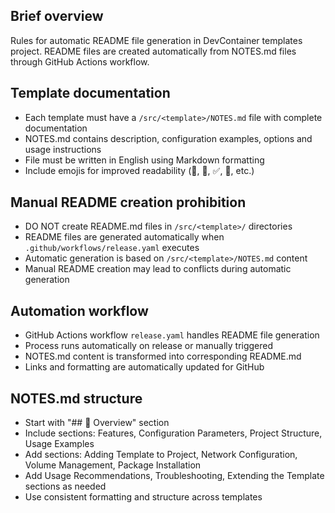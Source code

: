 ## Brief overview
Rules for automatic README file generation in DevContainer templates project. README files are created automatically from NOTES.md files through GitHub Actions workflow.

## Template documentation
- Each template must have a `/src/<template>/NOTES.md` file with complete documentation
- NOTES.md contains description, configuration examples, options and usage instructions
- File must be written in English using Markdown formatting
- Include emojis for improved readability (📝, 🚀, ✅, 🔧, etc.)

## Manual README creation prohibition
- DO NOT create README.md files in `/src/<template>/` directories
- README files are generated automatically when `.github/workflows/release.yaml` executes
- Automatic generation is based on `/src/<template>/NOTES.md` content
- Manual README creation may lead to conflicts during automatic generation

## Automation workflow
- GitHub Actions workflow `release.yaml` handles README file generation
- Process runs automatically on release or manually triggered
- NOTES.md content is transformed into corresponding README.md
- Links and formatting are automatically updated for GitHub

## NOTES.md structure
- Start with "## 📖 Overview" section
- Include sections: Features, Configuration Parameters, Project Structure, Usage Examples
- Add sections: Adding Template to Project, Network Configuration, Volume Management, Package Installation
- Add Usage Recommendations, Troubleshooting, Extending the Template sections as needed
- Use consistent formatting and structure across templates